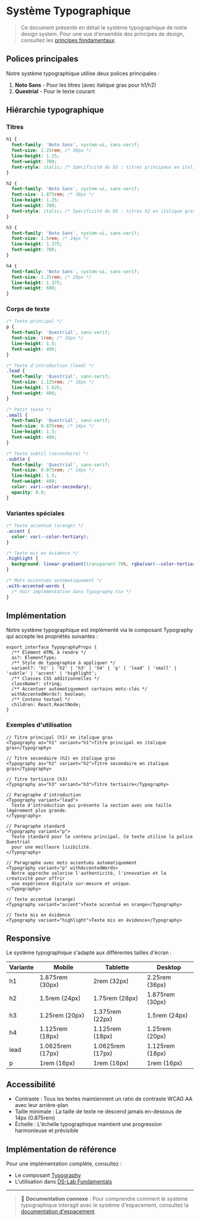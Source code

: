 # Système Typographique

> Ce document présente en détail le système typographique de notre design system. Pour une vue d'ensemble des principes de design, consultez les [principes fondamentaux](./principles.md).

## Polices principales

Notre système typographique utilise deux polices principales :

1. **Noto Sans** - Pour les titres (avec italique gras pour h1/h2)
2. **Questrial** - Pour le texte courant

## Hiérarchie typographique

### Titres

```css
h1 {
  font-family: 'Noto Sans', system-ui, sans-serif;
  font-size: 2.25rem; /* 36px */
  line-height: 1.25;
  font-weight: 700;
  font-style: italic; /* Spécificité du DS : titres principaux en italique gras */
}

h2 {
  font-family: 'Noto Sans', system-ui, sans-serif;
  font-size: 1.875rem; /* 30px */
  line-height: 1.25;
  font-weight: 700;
  font-style: italic; /* Spécificité du DS : titres h2 en italique gras */
}

h3 {
  font-family: 'Noto Sans', system-ui, sans-serif;
  font-size: 1.5rem; /* 24px */
  line-height: 1.375;
  font-weight: 700;
}

h4 {
  font-family: 'Noto Sans', system-ui, sans-serif;
  font-size: 1.25rem; /* 20px */
  line-height: 1.375;
  font-weight: 600;
}
```

### Corps de texte

```css
/* Texte principal */
p {
  font-family: 'Questrial', sans-serif;
  font-size: 1rem; /* 16px */
  line-height: 1.5;
  font-weight: 400;
}

/* Texte d'introduction (lead) */
.lead {
  font-family: 'Questrial', sans-serif;
  font-size: 1.125rem; /* 18px */
  line-height: 1.625;
  font-weight: 400;
}

/* Petit texte */
.small {
  font-family: 'Questrial', sans-serif;
  font-size: 0.875rem; /* 14px */
  line-height: 1.5;
  font-weight: 400;
}

/* Texte subtil (secondaire) */
.subtle {
  font-family: 'Questrial', sans-serif;
  font-size: 0.875rem; /* 14px */
  line-height: 1.5;
  font-weight: 400;
  color: var(--color-secondary);
  opacity: 0.8;
}
```

### Variantes spéciales

```css
/* Texte accentué (orange) */
.accent {
  color: var(--color-tertiary);
}

/* Texte mis en évidence */
.highlight {
  background: linear-gradient(transparent 70%, rgba(var(--color-tertiary-rgb), 0.2) 30%);
}

/* Mots accentués automatiquement */
.with-accented-words {
  /* Voir implémentation dans Typography.tsx */
}
```

## Implémentation

Notre système typographique est implémenté via le composant Typography qui accepte les propriétés suivantes :

```tsx
export interface TypographyProps {
  /** Élément HTML à rendre */
  as?: ElementType;
  /** Style de typographie à appliquer */
  variant?: 'h1' | 'h2' | 'h3' | 'h4' | 'p' | 'lead' | 'small' | 'subtle' | 'accent' | 'highlight';
  /** Classes CSS additionnelles */
  className?: string;
  /** Accentuer automatiquement certains mots-clés */
  withAccentedWords?: boolean;
  /** Contenu textuel */
  children: React.ReactNode;
}
```

### Exemples d'utilisation

```tsx
// Titre principal (h1) en italique gras
<Typography as="h1" variant="h1">Titre principal en italique gras</Typography>

// Titre secondaire (h2) en italique gras
<Typography as="h2" variant="h2">Titre secondaire en italique gras</Typography>

// Titre tertiaire (h3)
<Typography as="h3" variant="h3">Titre tertiaire</Typography>

// Paragraphe d'introduction
<Typography variant="lead">
  Texte d'introduction qui présente la section avec une taille légèrement plus grande.
</Typography>

// Paragraphe standard
<Typography variant="p">
  Texte standard pour le contenu principal. Ce texte utilise la police Questrial
  pour une meilleure lisibilité.
</Typography>

// Paragraphe avec mots accentués automatiquement
<Typography variant="p" withAccentedWords>
  Notre approche valorise l'authenticité, l'innovation et la créativité pour offrir
  une expérience digitale sur-mesure et unique.
</Typography>

// Texte accentué (orange)
<Typography variant="accent">Texte accentué en orange</Typography>

// Texte mis en évidence
<Typography variant="highlight">Texte mis en évidence</Typography>
```

## Responsive

Le système typographique s'adapte aux différentes tailles d'écran :

| Variante | Mobile           | Tablette         | Desktop         |
| -------- | ---------------- | ---------------- | --------------- |
| h1       | 1.875rem (30px)  | 2rem (32px)      | 2.25rem (36px)  |
| h2       | 1.5rem (24px)    | 1.75rem (28px)   | 1.875rem (30px) |
| h3       | 1.25rem (20px)   | 1.375rem (22px)  | 1.5rem (24px)   |
| h4       | 1.125rem (18px)  | 1.125rem (18px)  | 1.25rem (20px)  |
| lead     | 1.0625rem (17px) | 1.0625rem (17px) | 1.125rem (18px) |
| p        | 1rem (16px)      | 1rem (16px)      | 1rem (16px)     |

## Accessibilité

- Contraste : Tous les textes maintiennent un ratio de contraste WCAG AA avec leur arrière-plan
- Taille minimale : La taille de texte ne descend jamais en-dessous de 14px (0.875rem)
- Échelle : L'échelle typographique maintient une progression harmonieuse et prévisible

## Implémentation de référence

Pour une implémentation complète, consultez :

- Le composant [Typography](/src/components/atoms/Typography.tsx)
- L'utilisation dans [DS-Lab Fundamentals](/src/app/ds-lab/fundamentals/page.tsx)

---

> 📏 **Documentation connexe** : Pour comprendre comment le système typographique interagit avec le système d'espacement, consultez la [documentation d'espacement](./spacing.md).
